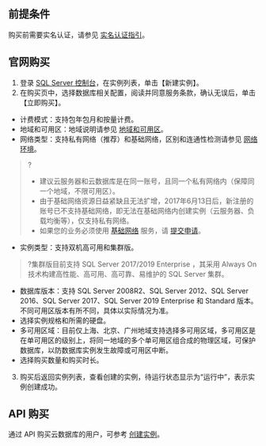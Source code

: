 
## 前提条件
购买前需要实名认证，请参见 [实名认证指引](https://cloud.tencent.com/document/product/378/3629)。

## 官网购买
1. 登录 [SQL Server 控制台](https://console.cloud.tencent.com/sqlserver)，在实例列表，单击【新建实例】。
2. 在购买页中，选择数据库相关配置，阅读并同意服务条款，确认无误后，单击【立即购买】。
 - 计费模式：支持包年包月和按量计费。
 - 地域和可用区：地域说明请参见 [地域和可用区](https://cloud.tencent.com/document/product/238/7520)。
 - 网络类型：支持私有网络（推荐）和基础网络，区别和连通性检测请参见 [网络环境](https://cloud.tencent.com/document/product/238/36848)。
 >?
 >- 建议云服务器和云数据库是在同一账号，且同一个私有网络内（保障同一个地域，不限可用区）。
 >- 由于基础网络资源日益紧缺且无法扩增，2017年6月13日后，新注册的账号已不支持基础网络，即无法在基础网络内创建实例（云服务器、负载均衡等），仅支持私有网络。
 >- 如果您的业务必须使用 [基础网络](https://cloud.tencent.com/document/product/215/20083) 服务，请 [提交申请](https://cloud.tencent.com/apply/p/qnm7krv9glo)。
 -  实例类型：支持双机高可用和集群版。
 >?集群版目前支持 SQL Server 2017/2019 Enterprise ，其采用 Always On 技术构建高性能、高可用、高可靠、易维护的 SQL Server 集群。
 - 数据库版本：支持 SQL Server 2008R2、SQL Server 2012、SQL Server 2016、SQL Server 2017、SQL Server 2019 Enterprise 和 Standard 版本。不同可用区版本有所不同，具体以实际情况为准。
 - 选择实例规格和所需的硬盘。
 - 多可用区域：目前仅上海、北京、广州地域支持选择多可用区域，多可用区是在单可用区的级别上，将同一地域的多个单可用区组合成的物理区域，可保护数据库，以防数据库实例发生故障或可用区中断。
 - 选择购买数量和购买时长。
3. 购买后返回实例列表，查看创建的实例，待运行状态显示为“运行中”，表示实例创建成功。

##  API 购买
通过 API 购买云数据库的用户，可参考 [创建实例](https://cloud.tencent.com/document/product/238/19973)。
